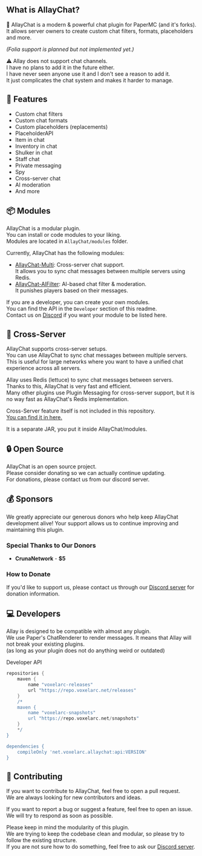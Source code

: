 ## What is AllayChat?

🔰 AllayChat is a modern & powerful chat plugin for PaperMC (and it's forks).\
It allows server owners to create custom chat filters, formats, placeholders and more.

_(Folia support is planned but not implemented yet.)_

⚠️ Allay does not support chat channels.\
I have no plans to add it in the future either.\
I have never seen anyone use it and I don't see a reason to add it.\
It just complicates the chat system and makes it harder to manage.

## 🚀 Features

- Custom chat filters
- Custom chat formats
- Custom placeholders (replacements)
- PlaceholderAPI
- Item in chat
- Inventory in chat
- Shulker in chat
- Staff chat
- Private messaging
- Spy
- Cross-server chat
- AI moderation
- And more

## 📦 Modules

AllayChat is a modular plugin.\
You can install or code modules to your liking.\
Modules are located in `AllayChat/modules` folder.

Currently, AllayChat has the following modules:

- [AllayChat-Multi](https://github.com/VireonStudios/AllayChat-Multi): Cross-server chat support.\
  It allows you to sync chat messages between multiple servers using Redis.
- [AllayChat-AIFilter](https://github.com/VireonStudios/AllayChat-AIFilter): AI-based chat filter & moderation.\
  It punishes players based on their messages.

If you are a developer, you can create your own modules.\
You can find the API in the `Developer` section of this readme.\
Contact us on [Discord](https://discord.gg/uAtnreF6Zu) if you want your module to be listed here.

## 🔮 Cross-Server

AllayChat supports cross-server setups.\
You can use AllayChat to sync chat messages between multiple servers.\
This is useful for large networks where you want to have a unified chat experience across all servers.

Allay uses Redis (lettuce) to sync chat messages between servers.\
Thanks to this, AllayChat is very fast and efficient.\
Many other plugins use Plugin Messaging for cross-server support, but it is no way fast as AllayChat's Redis implementation.

Cross-Server feature itself is not included in this repository.\
[You can find it in here.](https://github.com/VireonStudios/AllayChat-Multi)

It is a separate JAR, you put it inside AllayChat/modules.

## 🔒 Open Source

AllayChat is an open source project.\
Please consider donating so we can actually continue updating.\
For donations, please contact us from our discord server.

## 💰 Sponsors

We greatly appreciate our generous donors who help keep AllayChat development alive! Your support allows us to continue improving and maintaining this plugin.

### Special Thanks to Our Donors

- **CrunaNetwork** - **$5**

### How to Donate

If you'd like to support us, please contact us through our [Discord server](https://discord.gg/uAtnreF6Zu) for donation information.

## 💻 Developers

Allay is designed to be compatible with almost any plugin.\
We use Paper's ChatRenderer to render messages. It means that Allay will not break your existing plugins.\
(as long as your plugin does not do anything weird or outdated)

Developer API

```gradle
repositories {
    maven {
        name "voxelarc-releases"
        url "https://repo.voxelarc.net/releases"
    }
    /*
    maven {
        name "voxelarc-snapshots"
        url "https://repo.voxelarc.net/snapshots"
    }
    */
}

dependencies {
    compileOnly 'net.voxelarc.allaychat:api:VERSION'
}
```

## 🔨 Contributing

If you want to contribute to AllayChat, feel free to open a pull request.\
We are always looking for new contributors and ideas.

If you want to report a bug or suggest a feature, feel free to open an issue.\
We will try to respond as soon as possible.

Please keep in mind the modularity of this plugin.\
We are trying to keep the codebase clean and modular, so please try to follow the existing structure.\
If you are not sure how to do something, feel free to ask our [Discord server](https://discord.gg/uAtnreF6Zu).
